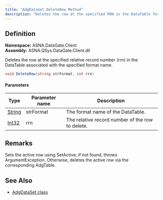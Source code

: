 ```yaml
---
title: "AdgDataSet.DeleteRow Method"
description: "Deletes the row at the specified RRN in the DataTable for the given format name."
---
```


## Definition

**Namespace:** ASNA.DataGate.Client  
**Assembly:** ASNA.QSys.DataGate.Client.dll

Deletes the row at the specified relative record number (rrn) in the DataTable associated with the specified format name.

```cs
void DeleteRow(string strFormat, int rrn)
```

#### Parameters

| Type | Parameter name | Description |
| --- | --- | --- |
| [String](https://docs.microsoft.com/en-us/dotnet/api/system.string) | strFormat | The format name of the DataTable. |
| [Int32](https://docs.microsoft.com/en-us/dotnet/api/system.int32) | rrn | The relative record number of the row to delete. |

## Remarks
Sets the active row using SetActive; if not found, throws ArgumentException. Otherwise, deletes the active row via the corresponding AdgTable.

## See Also
- [AdgDataSet class](adg-data-set.html)
